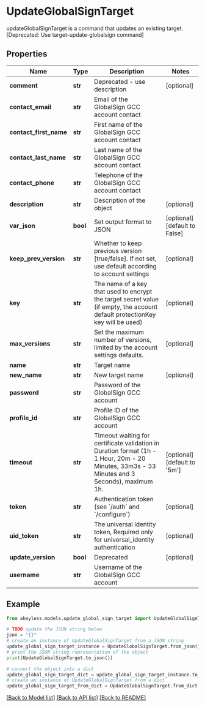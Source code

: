 # UpdateGlobalSignTarget

updateGlobalSignTarget is a command that updates an existing target. [Deprecated: Use target-update-globalsign command]

## Properties

Name | Type | Description | Notes
------------ | ------------- | ------------- | -------------
**comment** | **str** | Deprecated - use description | [optional] 
**contact_email** | **str** | Email of the GlobalSign GCC account contact | 
**contact_first_name** | **str** | First name of the GlobalSign GCC account contact | 
**contact_last_name** | **str** | Last name of the GlobalSign GCC account contact | 
**contact_phone** | **str** | Telephone of the GlobalSign GCC account contact | 
**description** | **str** | Description of the object | [optional] 
**var_json** | **bool** | Set output format to JSON | [optional] [default to False]
**keep_prev_version** | **str** | Whether to keep previous version [true/false]. If not set, use default according to account settings | [optional] 
**key** | **str** | The name of a key that used to encrypt the target secret value (if empty, the account default protectionKey key will be used) | [optional] 
**max_versions** | **str** | Set the maximum number of versions, limited by the account settings defaults. | [optional] 
**name** | **str** | Target name | 
**new_name** | **str** | New target name | [optional] 
**password** | **str** | Password of the GlobalSign GCC account | 
**profile_id** | **str** | Profile ID of the GlobalSign GCC account | 
**timeout** | **str** | Timeout waiting for certificate validation in Duration format (1h - 1 Hour, 20m - 20 Minutes, 33m3s - 33 Minutes and 3 Seconds), maximum 1h. | [optional] [default to '5m']
**token** | **str** | Authentication token (see &#x60;/auth&#x60; and &#x60;/configure&#x60;) | [optional] 
**uid_token** | **str** | The universal identity token, Required only for universal_identity authentication | [optional] 
**update_version** | **bool** | Deprecated | [optional] 
**username** | **str** | Username of the GlobalSign GCC account | 

## Example

```python
from akeyless.models.update_global_sign_target import UpdateGlobalSignTarget

# TODO update the JSON string below
json = "{}"
# create an instance of UpdateGlobalSignTarget from a JSON string
update_global_sign_target_instance = UpdateGlobalSignTarget.from_json(json)
# print the JSON string representation of the object
print(UpdateGlobalSignTarget.to_json())

# convert the object into a dict
update_global_sign_target_dict = update_global_sign_target_instance.to_dict()
# create an instance of UpdateGlobalSignTarget from a dict
update_global_sign_target_from_dict = UpdateGlobalSignTarget.from_dict(update_global_sign_target_dict)
```
[[Back to Model list]](../README.md#documentation-for-models) [[Back to API list]](../README.md#documentation-for-api-endpoints) [[Back to README]](../README.md)


